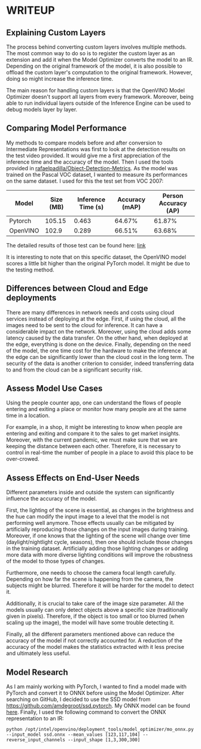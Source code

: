 # WRITEUP

## Explaining Custom Layers

The process behind converting custom layers involves multiple methods. The most common way to do so is to register the custom layer as an extension and add it when the Model Optimizer converts the model to an IR. Depending on the original framework of the model, it is also possible to offload the custom layer's computation to the original framework. However, doing so might increase the inference time.

The main reason for handling custom layers is that the OpenVINO Model Optimizer doesn't support all layers from every framework. Moreover, being able to run individual layers outside of the Inference Engine can be used to debug models layer by layer.

## Comparing Model Performance

My methods to compare models before and after conversion to Intermediate Representations was first to look at the detection results on the test video provided. It would give me a first appreciation of the inference time and the accuracy of the model. Then I used the tools provided in [rafaelpadilla/Object-Detection-Metrics](https://github.com/rafaelpadilla/Object-Detection-Metrics). As the model was trained on the Pascal VOC dataset, I wanted to measure its performances on the same dataset. I used for this the test set from VOC 2007:

| Model    | Size (MB) | Inference Time (s) | Accuracy (mAP) | Person Accuracy (AP) |
|----------|-----------|--------------------|----------------|----------------------|
| Pytorch  | 105.15    | 0.463              | 64.67%         | 61.87%               |
| OpenVINO | 102.9     | 0.289              | 66.51%         | 63.68%               |  

The detailed results of those test can be found here: [link](https://github.com/LucasVandroux/ssd.pytorch/releases/tag/v0.9.1)

It is interesting to note that on this specific dataset, the OpenVINO model scores a little bit higher than the original PyTorch model. It might be due to the testing method.

## Differences between Cloud and Edge deployments

There are many differences in network needs and costs using cloud services instead of deploying at the edge. First, if using the cloud, all the images need to be sent to the cloud for inference. It can have a considerable impact on the network. Moreover, using the cloud adds some latency caused by the data transfer. On the other hand, when deployed at the edge, everything is done on the device. Finally, depending on the need of the model, the one time cost for the hardware to make the inference at the edge can be significantly lower than the cloud cost in the long term. The security of the data is another criterion to consider, indeed transferring data to and from the cloud can be a significant security risk.

## Assess Model Use Cases

Using the people counter app, one can understand the flows of people entering and exiting a place or monitor how many people are at the same time in a location. 

For example, in a shop, it might be interesting to know when people are entering and exiting and compare it to the sales to get market insights. Moreover, with the current pandemic, we must make sure that we are keeping the distance between each other. Therefore, it is necessary to control in real-time the number of people in a place to avoid this place to be over-crowed.

## Assess Effects on End-User Needs

Different parameters inside and outside the system can significantly influence the accuracy of the model.

First, the lighting of the scene is essential, as changes in the brightness and the hue can modify the input image to a level that the model is not performing well anymore. Those effects usually can be mitigated by artificially reproducing those changes on the input images during training. Moreover, if one knows that the lighting of the scene will change over time (daylight/nightlight cycle, seasons), then one should include those changes in the training dataset. Artificially adding those lighting changes or adding more data with more diverse lighting conditions will improve the robustness of the model to those types of changes.

Furthermore, one needs to choose the camera focal length carefully. Depending on how far the scene is happening from the camera, the subjects might be blurred. Therefore it will be harder for the model to detect it.

Additionally, it is crucial to take care of the image size parameter. All the models usually can only detect objects above a specific size (traditionally given in pixels). Therefore, if the object is too small or too blurred (when scaling up the image), the model will have some trouble detecting it.

Finally, all the different parameters mentioned above can reduce the accuracy of the model if not correctly accounted for. A reduction of the accuracy of the model makes the statistics extracted with it less precise and ultimately less useful. 

## Model Research

As I am mainly working with PyTorch, I wanted to find a model made with PyTorch and convert it to ONNX before using the Model Optimizer. After searching on GitHub, I decided to use the SSD model from https://github.com/amdegroot/ssd.pytorch. My ONNX model can be found [here](https://github.com/LucasVandroux/ssd.pytorch/releases/tag/v0.9). Finally, I used the following command to convert the ONNX representation to an IR:

```
python /opt/intel/openvino/deployment_tools/model_optimizer/mo_onnx.py --input_model ssd.onnx --mean_values [123,117,104] --reverse_input_channels --input_shape [1,3,300,300]
```